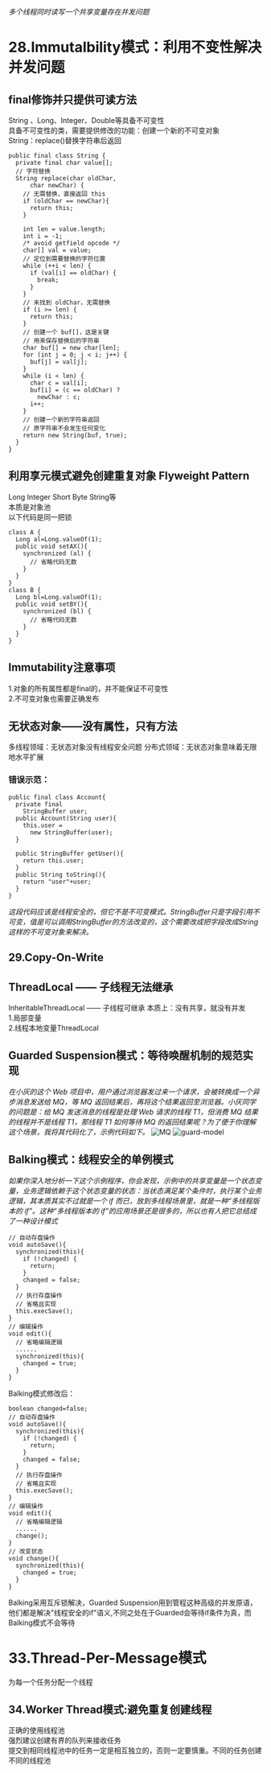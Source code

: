 *多个线程同时读写一个共享变量存在并发问题*

# 28.Immutalbility模式：利用不变性解决并发问题
## final修饰并只提供可读方法  
String 、Long、Integer、Double等具备不可变性   
具备不可变性的类，需要提供修改的功能：创建一个新的不可变对象  
String：replace()替换字符串后返回  
```
public final class String {
  private final char value[];
  // 字符替换
  String replace(char oldChar, 
      char newChar) {
    // 无需替换，直接返回 this  
    if (oldChar == newChar){
      return this;
    }

    int len = value.length;
    int i = -1;
    /* avoid getfield opcode */
    char[] val = value; 
    // 定位到需要替换的字符位置
    while (++i < len) {
      if (val[i] == oldChar) {
        break;
      }
    }
    // 未找到 oldChar，无需替换
    if (i >= len) {
      return this;
    } 
    // 创建一个 buf[]，这是关键
    // 用来保存替换后的字符串
    char buf[] = new char[len];
    for (int j = 0; j < i; j++) {
      buf[j] = val[j];
    }
    while (i < len) {
      char c = val[i];
      buf[i] = (c == oldChar) ? 
        newChar : c;
      i++;
    }
    // 创建一个新的字符串返回
    // 原字符串不会发生任何变化
    return new String(buf, true);
  }
}
```
## 利用享元模式避免创建重复对象 Flyweight Pattern 
Long Integer Short Byte String等  
本质是对象池  
以下代码是同一把锁  
```
class A {
  Long al=Long.valueOf(1);
  public void setAX(){
    synchronized (al) {
      // 省略代码无数
    }
  }
}
class B {
  Long bl=Long.valueOf(1);
  public void setBY(){
    synchronized (bl) {
      // 省略代码无数
    }
  }
}
```
## Immutability注意事项
1.对象的所有属性都是final的，并不能保证不可变性  
2.不可变对象也需要正确发布  
## 无状态对象——没有属性，只有方法
多线程领域：无状态对象没有线程安全问题
分布式领域：无状态对象意味着无限地水平扩展
### 错误示范：  
```
public final class Account{
  private final 
    StringBuffer user;
  public Account(String user){
    this.user = 
      new StringBuffer(user);
  }
  
  public StringBuffer getUser(){
    return this.user;
  }
  public String toString(){
    return "user"+user;
  }
}
```
*这段代码应该是线程安全的，但它不是不可变模式。StringBuffer只是字段引用不可变，值是可以调用StringBuffer的方法改变的，这个需要改成把字段改成String这样的不可变对象来解决。*

## 29.Copy-On-Write

## ThreadLocal —— 子线程无法继承
InheritableThreadLocal —— 子线程可继承
本质上：没有共享，就没有并发    
1.局部变量  
2.线程本地变量ThreadLocal  

## Guarded Suspension模式：等待唤醒机制的规范实现
*在小灰的这个 Web 项目中，用户通过浏览器发过来一个请求，会被转换成一个异步消息发送给 MQ，等 MQ 返回结果后，再将这个结果返回至浏览器。小灰同学的问题是：给 MQ 发送消息的线程是处理 Web 请求的线程 T1，但消费 MQ 结果的线程并不是线程 T1，那线程 T1 如何等待 MQ 的返回结果呢？为了便于你理解这个场景，我将其代码化了，示例代码如下。*
![MQ](https://github.com/xaoduer/learning/blob/master/java-learning/java-concurrent-png/31.MQ.png)
![guard-model](https://github.com/xaoduer/learning/blob/master/java-learning/java-concurrent-png/31.guard-model.png)

## Balking模式：线程安全的单例模式  
*如果你深入地分析一下这个示例程序，你会发现，示例中的共享变量是一个状态变量，业务逻辑依赖于这个状态变量的状态：当状态满足某个条件时，执行某个业务逻辑，其本质其实不过就是一个 if 而已，放到多线程场景里，就是一种“多线程版本的 if”。这种“多线程版本的 if”的应用场景还是很多的，所以也有人把它总结成了一种设计模式*

```
// 自动存盘操作
void autoSave(){
  synchronized(this){
    if (!changed) {
      return;
    }
    changed = false;
  }
  // 执行存盘操作
  // 省略且实现
  this.execSave();
}
// 编辑操作
void edit(){
  // 省略编辑逻辑
  ......
  synchronized(this){
    changed = true;
  }
}  
```
Balking模式修改后：  
```
boolean changed=false;
// 自动存盘操作
void autoSave(){
  synchronized(this){
    if (!changed) {
      return;
    }
    changed = false;
  }
  // 执行存盘操作
  // 省略且实现
  this.execSave();
}
// 编辑操作
void edit(){
  // 省略编辑逻辑
  ......
  change();
}
// 改变状态
void change(){
  synchronized(this){
    changed = true;
  }
}

```
Balking采用互斥锁解决，Guarded Suspension用到管程这种高级的并发原语，他们都是解决"线程安全的if"语义,不同之处在于Guarded会等待if条件为真，而Balking模式不会等待  

# 33.Thread-Per-Message模式
为每一个任务分配一个线程  
## 34.Worker Thread模式:避免重复创建线程
正确的使用线程池  
强烈建议创建有界的队列来接收任务  
提交到相同线程池中的任务一定是相互独立的，否则一定要慎重。不同的任务创建不同的线程池  
